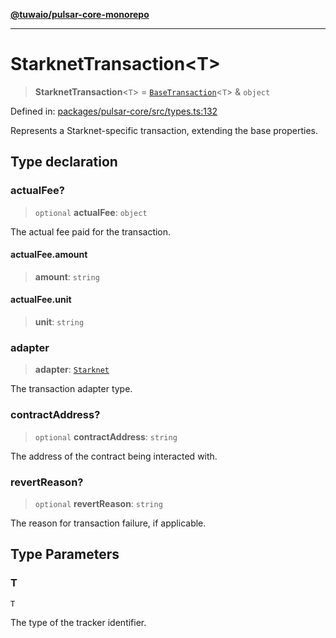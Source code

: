 [**@tuwaio/pulsar-core-monorepo**](../../../README.md)

***

# StarknetTransaction\<T\>

> **StarknetTransaction**\<`T`\> = [`BaseTransaction`](BaseTransaction.md)\<`T`\> & `object`

Defined in: [packages/pulsar-core/src/types.ts:132](https://github.com/TuwaIO/pulsar-core/blob/5e4fd0f371deb2427a774b38516e777830e67329/packages/pulsar-core/src/types.ts#L132)

Represents a Starknet-specific transaction, extending the base properties.

## Type declaration

### actualFee?

> `optional` **actualFee**: `object`

The actual fee paid for the transaction.

#### actualFee.amount

> **amount**: `string`

#### actualFee.unit

> **unit**: `string`

### adapter

> **adapter**: [`Starknet`](../enumerations/TransactionAdapter.md#starknet)

The transaction adapter type.

### contractAddress?

> `optional` **contractAddress**: `string`

The address of the contract being interacted with.

### revertReason?

> `optional` **revertReason**: `string`

The reason for transaction failure, if applicable.

## Type Parameters

### T

`T`

The type of the tracker identifier.
